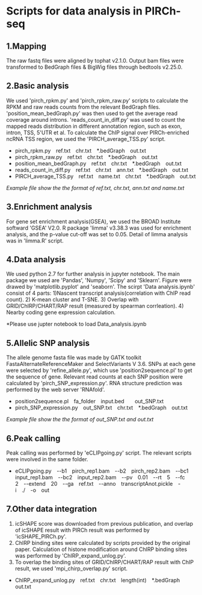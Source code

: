 # Scripts for data analysis in PIRCh-seq
## 1.Mapping
The raw fastq files were aligned by tophat v2.1.0. Output bam files were transformed to BedGraph files & BigWig files through bedtools v2.25.0.
## 2.Basic analysis
We used 'pirch_rpkm.py' and 'pirch_rpkm_raw.py' scripts to calculate the RPKM and raw reads counts from the relevant BedGraph files. 'position_mean_bedGraph.py' was then used to get the average read coverage around introns. 'reads_count_in_diff.py' was used to count the mapped reads distribution in different annotation region, such as exon, intron, TSS, 5'UTR et al. To calculate the ChIP signal over PIRCh-enriched ncRNA TSS region, we used the 'PIRCH_average_TSS.py' script. 
* pirch_rpkm.py&emsp;ref.txt&emsp;chr.txt&emsp;*.bedGraph&emsp;out.txt
* pirch_rpkm_raw.py&emsp;ref.txt&emsp;chr.txt&emsp;*.bedGraph&emsp;out.txt
* position_mean_bedGraph.py&emsp;ref.txt&emsp;chr.txt&emsp;*.bedGraph&emsp;out.txt
* reads_count_in_diff.py&emsp;ref.txt&emsp;chr.txt&emsp;ann.txt&emsp;*.bedGraph&emsp;out.txt
* PIRCH_average_TSS.py&emsp;ref.txt&emsp;name.txt&emsp;chr.txt&emsp;*.bedGraph&emsp;out.txt

*Example file show the the format of ref.txt, chr.txt, ann.txt and name.txt*
## 3.Enrichment analysis
For gene set enrichment analysis(GSEA), we used the BROAD Institute softward 'GSEA' V2.0.  R package 'limma'  v3.38.3  was used for enrichment analysis, and the p-value cut-off was set to 0.05. Detail of limma analysis was in 'limma.R' script. 
## 4.Data analysis
We used python 2.7 for further analysis in jupyter notebook. The main package we used are 'Pandas', 'Numpy', 'Scipy' and 'Sklearn'. Figure were drawed by 'matplotlib.pyplot' and 'seaborn'. The scirpt 'Data analysis.ipynb' consist of 4 parts: 1)Nascent transcript analysis(correlation with ChIP read count). 2) K-mean cluster and T-SNE. 3) Overlap with GRID/ChIRP/CHART/RAP result (measured by spearman corrleation). 4) Nearby coding gene expression calculation.

*Please use jupter notebook to load Data_analysis.ipynb
## 5.Allelic SNP analysis
The allele genome fasta file was made by GATK toolkit FastaAlternateReferenceMaker and SelectVariants V 3.6. SNPs at each gene were selected by 'refine_allele.py', which use 'position2sequence.pl' to get the sequence of gene. Relevant read counts at each SNP position were calculated by 'pirch_SNP_expression.py'. RNA structure prediction was performed by the web server 'RNAfold'.

* position2sequence.pl&emsp;fa_folder&emsp;input.bed&emsp;&emsp;out_SNP.txt
* pirch_SNP_expression.py&emsp;out_SNP.txt&emsp;chr.txt&emsp;*.bedGraph&emsp;out.txt

*Example file show the the format of out_SNP.txt and out.txt*
## 6.Peak calling
Peak calling was performed by 'eCLIPgoing.py' script. The relevant scripts were involved in the same folder.

* eCLIPgoing.py&emsp;--b1&emsp;pirch_rep1.bam&emsp;--b2&emsp;pirch_rep2.bam&emsp;--bc1&emsp;input_rep1.bam&emsp;--bc2&emsp;input_rep2.bam&emsp;--pv&emsp;0.01&emsp;--rt&emsp;5&emsp;--fc&emsp;2&emsp;--extend&emsp;20&emsp;--ga&emsp;ref.txt&emsp;--anno&emsp;transcriptAnot.pickle&emsp;-i&emsp;./&emsp;-o&emsp;out
## 7.Other data integration
1) icSHAPE score was downloaded from previous publication, and overlap of icSHAPE result with PIRCh result was performed by 'icSHAPE_PIRCh.py'. 
2) ChIRP binding sites were calculated by scripts provided by the original paper. Calculation of histone modification around ChIRP binding sites was performed by 'ChIRP_expand_unlog.py'. 
3) To overlap the binding sites of GRID/ChIRP/CHART/RAP result with ChIP result, we used 'mpi_chirp_overlap.py' script.

* ChIRP_expand_unlog.py&emsp;ref.txt&emsp;chr.txt&emsp;length(int)&emsp;*.bedGraph&emsp;out.txt
